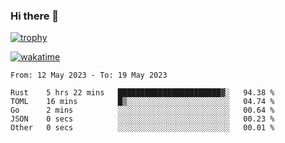 ### Hi there 👋

[![trophy](https://github-profile-trophy.vercel.app/?username=cxnky&theme=dracula)](https://github.com/ryo-ma/github-profile-trophy)

[![wakatime](https://wakatime.com/badge/user/1c39c599-5497-41b9-a5be-2c4676e7fd23.svg)](https://wakatime.com/@1c39c599-5497-41b9-a5be-2c4676e7fd23)
<!--START_SECTION:waka-->

```text
From: 12 May 2023 - To: 19 May 2023

Rust    5 hrs 22 mins   ███████████████████████▓░   94.38 %
TOML    16 mins         █▒░░░░░░░░░░░░░░░░░░░░░░░   04.74 %
Go      2 mins          ░░░░░░░░░░░░░░░░░░░░░░░░░   00.64 %
JSON    0 secs          ░░░░░░░░░░░░░░░░░░░░░░░░░   00.23 %
Other   0 secs          ░░░░░░░░░░░░░░░░░░░░░░░░░   00.01 %
```

<!--END_SECTION:waka-->
